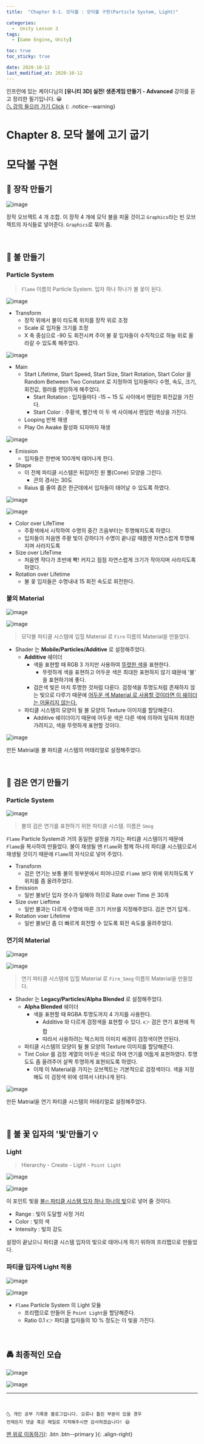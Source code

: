```yaml
---
title:  "Chapter 8-1. 모닥불 : 모닥불 구현(Particle System, Light)" 

categories:
  -  Unity Lesson 3 
tags:
  - [Game Engine, Unity]

toc: true
toc_sticky: true

date: 2020-10-12
last_modified_at: 2020-10-12
---
```


인프런에 있는 케이디님의 **[유니티 3D] 실전! 생존게임 만들기 - Advanced** 강의를 듣고 정리한 필기입니다. 😀  
[🌜 강의 들으러 가기 Click](https://www.inflearn.com/course/unity-2#)
{: .notice--warning}

# Chapter 8. 모닥 불에 고기 굽기

# 모닥불 구현

## 🚖 장작 만들기 

![image](https://user-images.githubusercontent.com/42318591/95696650-e99d3380-0c76-11eb-9d64-6ab8609a8c9e.png)

장작 오브젝트 4 개 조합. 이 장작 4 개에 모닥 불을 피울 것이고 `Graphics`라는 빈 오브젝트의 자식들로 넣어준다. `Graphics`로 묶어 줌.

<br>

## 🚖 불 만들기 

### Particle System

> `Flame` 이름의 Particle System. 입자 하나 하나가 불 꽃이 된다.

![image](https://user-images.githubusercontent.com/42318591/95700312-b0b68c00-0c81-11eb-98e5-3d878cd98219.png)

- Transform
  - 장작 위에서 불이 타도록 위치를 장작 위로 조정
  - Scale 로 입자들 크기를 조정
  - X 축 중심으로 -90 도 회전시켜 주어 불 꽃 입자들이 수직적으로 하늘 위로 올라갈 수 있도록 해주었다.

![image](https://user-images.githubusercontent.com/42318591/95700549-42be9480-0c82-11eb-903b-4ad20907e695.png)

- Main 
  - Start Lifetime, Start Speed, Start Size, Start Rotation, Start Color 을 Random Between Two Constant 로 지정하여 입자들마다 수명, 속도, 크기, 회전값, 컬러를 랜덤하게 해주었다.
    - Start Rotation : 입자들마다 -15 ~ 15 도 사이에서 랜덤한 회전값을 가진다.
    - Start Color : 주황색, 빨간색 이 두 색 사이에서 랜덤한 색상을 가진다.
  - Looping 반복 재생
  - Play On Awake 활성화 되자마자 재생

![image](https://user-images.githubusercontent.com/42318591/95700674-97faa600-0c82-11eb-9f3c-d95c202f2cac.png)

- Emission
  - 입자들은 한번에 100개씩 태어나게 한다. 
- Shape
  - 이 전체 파티클 시스템은 뒤집어진 원 뿔(Cone) 모양을 그린다.
    - 콘의 경사는 30도 
  - Raius 를 줄여 좁은 한군데에서 입자들이 태어날 수 있도록 하였다.

![image](https://user-images.githubusercontent.com/42318591/95700944-3850ca80-0c83-11eb-959d-17619ff00916.png)

![image](https://user-images.githubusercontent.com/42318591/95700986-51f21200-0c83-11eb-8023-eaae869055bc.png)

- Color over LifeTime
  - 주황색에서 시작하여 수명의 중간 즈음부터는 투명해지도록 하였다.
  - 입자들이 처음엔 주황 빛이 강하다가 수명이 끝나갈 때쯤엔 자연스럽게 투명해지며 사라지도록
- Size over LifeTime
  - 처음엔 작다가 초반에 뽝! 커지고 점점 자연스럽게 크기가 작아지며 사라지도록 하였다.
- Rotation over Lifetime
  - 불 꽃 입자들은 수명내내 15 회전 속도로 회전한다.

### 불의 Material

![image](https://user-images.githubusercontent.com/42318591/95701105-a4333300-0c83-11eb-8529-12da8153226a.png)

![image](https://user-images.githubusercontent.com/42318591/95701451-95994b80-0c84-11eb-82cc-e1f932ab2585.png)

> 모닥불 파티클 시스템에 입힐 Material 로 `Fire` 이름의 Material을 만들었다.

- Shader 는 **Mobile/Particles/Additive** 로 설정해주었다.
  - **Additive** 쉐이더
    - 색을 표현할 때 RGB 3 가지만 사용하여 <u>뚜렷한 색</u>을 표현한다.
      - 뚜렷하게 색을 표현하고 어두운 색은 최대한 표현하지 않기 떄문에 '불' 을 표현하기에 좋다.
    - 검은색 빛은 마치 투명한 것처럼 다룬다. 검정색을 투명도처럼 존재하지 않는 빛으로 다루기 때문에 <u>어두운 색 Material 로 사용할 것이라면 이 쉐이더는 어울리지 않는다.</u>
  - 파티클 시스템의 모양이 될 불 모양의 Texture 이미지를 할당해준다.
    - Additive 쉐이더이기 때문에 어두운 색은 다른 색에 의하여 덮혀져 최대한 가려지고, 색을 뚜렷하게 표현할 것이다.

![image](https://user-images.githubusercontent.com/42318591/95702130-6d125100-0c86-11eb-909d-d4a1f0d24a37.png)

만든 Matrial을 불 파티클 시스템의 머테리얼로 설정해주었다.

<br>

## 🚖 검은 연기 만들기 

### Particle System

![image](https://user-images.githubusercontent.com/42318591/95701913-cc239600-0c85-11eb-96e9-6ffd78904be1.png)

> 불의 검은 연기를 표현하기 위한 파티클 시스템. 이름은 `Smog`

`Flame` Particle System과 거의 동일한 설정을 가지는 파티클 시스템이기 때문에 `Flame`을 복사하여 만들었다. 불이 재생될 땐 `Flame`와 함께 하나의 파티클 시스템으로서 재생될 것이기 때문에 `Flame`의 자식으로 넣어 주었다.

- Transform
  - 검은 연기는 보통 불의 윗부분에서 피어나므로 `Flame` 보다 위에 위치하도록 Y 위치를 좀 올려주었다.
- Emission
  - 일반 불보단 입자 갯수가 덜해야 하므로 Rate over Time 은 30개
- Size over Lieftime
  - 일반 불과는 다르게 수명에 따른 크기 커브를 지정해주었다. 검은 연기 답게.. 
- Rotation voer Lifetime
  - 일반 불보단 좀 더 빠르게 회전할 수 있도록 회전 속도를 올려주었다.

### 연기의 Material

![image](https://user-images.githubusercontent.com/42318591/95702190-9c28c280-0c86-11eb-8c5e-334037127178.png)

![image](https://user-images.githubusercontent.com/42318591/95702202-a1860d00-0c86-11eb-861c-50946329f140.png)

> 연기 파티클 시스템에 입힐 Material 로 `Fire_Smog` 이름의 Material을 만들었다.

- Shader 는 **Legacy/Particles/Alpha Blended** 로 설정해주었다.
  - **Alpha Blended** 쉐이더
    - 색을 표현할 때 RGBA 투명도까지 4 가지를 사용한다.
      - Additive 와 다르게 검정색을 표현할 수 있다. 👉 검은 연기 표현에 적합
      - 따라서 사용하려는 텍스처의 이미지 배경이 검정색이면 안된다.
  - 파티클 시스템의 모양이 될 불 모양의 Texture 이미지를 할당해준다.
  - Tint Color 를 검정 계열의 어두운 색으로 하여 연기를 어둡게 표현하였다. 투명도도 좀 올려주어 살짝 투명하게 표현되도록 하였다. 
    - 이제 이 Material을 가지는 오브젝트는 기본적으로 검정색이다. 색을 지정해도 이 검정색 위에 섞여서 나타나게 된다. 

![image](https://user-images.githubusercontent.com/42318591/95702213-ab0f7500-0c86-11eb-970a-ece0efd3b9aa.png)

만든 Matrial을 연기 파티클 시스템의 머테리얼로 설정해주었다.

<br>

## 🚖 불 꽃 입자의 '빛'만들기 💡

### Light 

> Hierarchy - Create - Light - `Point Light`

![image](https://user-images.githubusercontent.com/42318591/95702646-e78fa080-0c87-11eb-9873-620b6c1b3493.png)

![image](https://user-images.githubusercontent.com/42318591/95702702-0ee66d80-0c88-11eb-8d67-9d519993bafc.png)

이 포인트 빛을 <u>불🔥 파티클 시스템 입자 하나 하나의 빛</u>으로 넣어 줄 것이다. 

- Range : 빛이 도달할 사정 거리
- Color : 빛의 색
- Intensity : 빛의 강도

설정이 끝났으니 파티클 시스템 입자의 빛으로 태어나게 하기 위하여 프리팹으로 만들었다.

### 파티클 입자에 Light 적용

![image](https://user-images.githubusercontent.com/42318591/95704702-bd8cad00-0c8c-11eb-8561-70b297c130be.png)

![image](https://user-images.githubusercontent.com/42318591/95704718-c8dfd880-0c8c-11eb-98aa-0eb62b8c73b3.png)

- `Flame` Particle System 의 Light 모듈
  - 프리팹으로 만들어 둔 `Point Light`을 할당해준다.
  - Ratio 0.1 👉 파티클 입자들의 10 % 정도는 이 빛을 가진다. 

<br>

## 🚔 최종적인 모습

![image](https://user-images.githubusercontent.com/42318591/95706019-a5b72800-0c90-11eb-93dd-1619dc8fdf9e.png)


![image](https://user-images.githubusercontent.com/42318591/95699185-c2e2fb00-0c7e-11eb-9538-717f075d8c7a.png)



***
<br>

    🌜 개인 공부 기록용 블로그입니다. 오류나 틀린 부분이 있을 경우 
    언제든지 댓글 혹은 메일로 지적해주시면 감사하겠습니다! 😄

[맨 위로 이동하기](#){: .btn .btn--primary }{: .align-right}